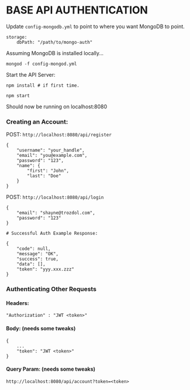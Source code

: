 BASE API AUTHENTICATION
=======================

Update `config-mongodb.yml` to point to where you want MongoDB to point.

    storage:
        dbPath: "/path/to/mongo-auth"

Assuming MongoDB is installed locally...

    mongod -f config-mongod.yml


Start the API Server:

    npm install # if first time.

    npm start


Should now be running on localhost:8080


### Creating an Account:

POST: `http://localhost:8080/api/register`

    {
        "username": "your_handle",
        "email": "you@example.com",
        "password": "123",
        "name": {
            "first": "John",
            "last": "Doe"
        }
    }

POST: `http://localhost:8080/api/login`

    {
    	"email": "shayne@trozdol.com",
    	"password": "123"
    }

    # Successful Auth Example Response:

    {
        "code": null,
        "message": "OK",
        "success": true,
        "data": [],
        "token": "yyy.xxx.zzz"
    }


### Authenticating Other Requests

#### Headers:

    "Authorization" : "JWT <token>"

#### Body: (needs some tweaks)

    {
        ...
        "token": "JWT <token>"
    }


#### Query Param: (needs some tweaks)

    http://localhost:8080/api/account?token=<token>
